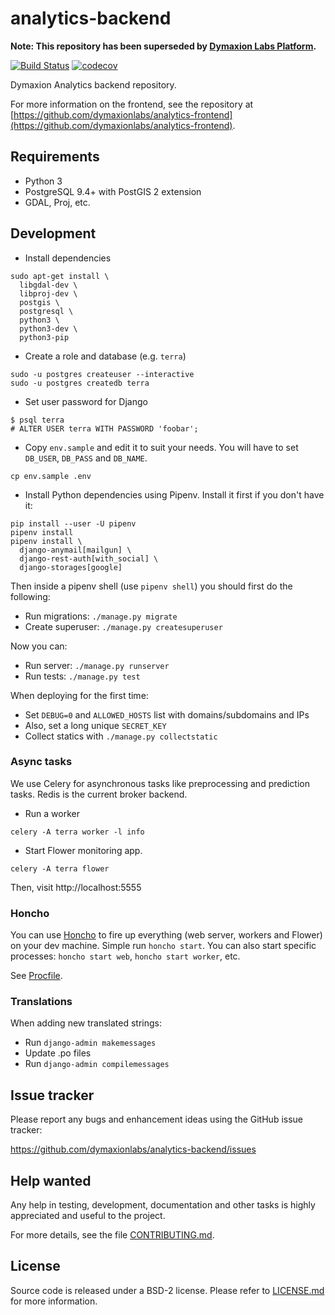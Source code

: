 # analytics-backend

**Note: This repository has been superseded by [Dymaxion Labs Platform](https://github.com/dymaxionlabs/platform).**

[![Build Status](https://travis-ci.org/dymaxionlabs/analytics-backend.svg?branch=master)](https://travis-ci.org/dymaxionlabs/analytics-backend)
[![codecov](https://codecov.io/gh/dymaxionlabs/analytics-backend/branch/master/graph/badge.svg)](https://codecov.io/gh/dymaxionlabs/analytics-backend)

Dymaxion Analytics backend repository.

For more information on the frontend, see the repository at
[https://github.com/dymaxionlabs/analytics-frontend](https://github.com/dymaxionlabs/analytics-frontend).

## Requirements

* Python 3
* PostgreSQL 9.4+ with PostGIS 2 extension
* GDAL, Proj, etc.

## Development

* Install dependencies

```
sudo apt-get install \
  libgdal-dev \
  libproj-dev \
  postgis \
  postgresql \
  python3 \
  python3-dev \
  python3-pip
```

* Create a role and database (e.g. `terra`)

```
sudo -u postgres createuser --interactive
sudo -u postgres createdb terra
```

* Set user password for Django

```
$ psql terra
# ALTER USER terra WITH PASSWORD 'foobar';
```

* Copy `env.sample` and edit it to suit your needs. You will have to set
  `DB_USER`, `DB_PASS` and `DB_NAME`.

```
cp env.sample .env
```

* Install Python dependencies using Pipenv. Install it first if you don't have it:

```
pip install --user -U pipenv
pipenv install
pipenv install \
  django-anymail[mailgun] \
  django-rest-auth[with_social] \
  django-storages[google]
```

Then inside a pipenv shell (use `pipenv shell`) you should first do the following:

* Run migrations: `./manage.py migrate`
* Create superuser: `./manage.py createsuperuser`

Now you can:

* Run server: `./manage.py runserver`
* Run tests: `./manage.py test`

When deploying for the first time:

* Set `DEBUG=0` and `ALLOWED_HOSTS` list with domains/subdomains and IPs
* Also, set a long unique `SECRET_KEY`
* Collect statics with `./manage.py collectstatic`

### Async tasks

We use Celery for asynchronous tasks like preprocessing and prediction tasks.
Redis is the current broker backend.

* Run a worker

```
celery -A terra worker -l info
```

* Start Flower monitoring app.

```
celery -A terra flower
```

Then, visit http://localhost:5555

### Honcho

You can use [Honcho](https://honcho.readthedocs.io) to fire up everything (web
server, workers and Flower) on your dev machine. Simple run `honcho start`.
You can also start specific processes: `honcho start web`, `honcho start
worker`, etc.

See [Procfile](Procfile).

### Translations

When adding new translated strings:

* Run `django-admin makemessages`
* Update .po files
* Run `django-admin compilemessages`

## Issue tracker

Please report any bugs and enhancement ideas using the GitHub issue tracker:

  https://github.com/dymaxionlabs/analytics-backend/issues


## Help wanted

Any help in testing, development, documentation and other tasks is highly
appreciated and useful to the project.

For more details, see the file [CONTRIBUTING.md](CONTRIBUTING.md).


## License

Source code is released under a BSD-2 license.  Please refer to
[LICENSE.md](LICENSE.md) for more information.
